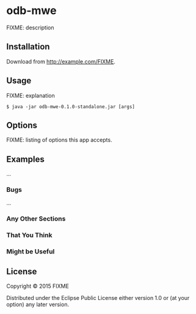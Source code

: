 # odb-mwe

FIXME: description

## Installation

Download from http://example.com/FIXME.

## Usage

FIXME: explanation

    $ java -jar odb-mwe-0.1.0-standalone.jar [args]

## Options

FIXME: listing of options this app accepts.

## Examples

...

### Bugs

...

### Any Other Sections
### That You Think
### Might be Useful

## License

Copyright © 2015 FIXME

Distributed under the Eclipse Public License either version 1.0 or (at
your option) any later version.
